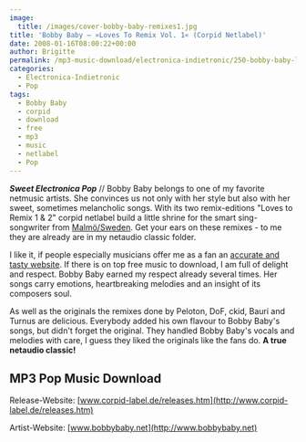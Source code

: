 ```yaml
---
image:
  title: /images/cover-bobby-baby-remixes1.jpg
title: 'Bobby Baby – »Loves To Remix Vol. 1« (Corpid Netlabel)'
date: 2008-01-16T08:00:22+00:00
author: Brigitte
permalink: /mp3-music-download/electronica-indietronic/250-bobby-baby-loves-to-remix-vol-1-corpid-netlabel
categories:
  - Electronica-Indietronic
  - Pop
tags:
  - Bobby Baby
  - corpid
  - download
  - free
  - mp3
  - music
  - netlabel
  - Pop
---
```

***Sweet Electronica Pop*** // Bobby Baby belongs to one of my favorite netmusic artists. She convinces us not only with her style but also with her sweet, sometimes melancholic songs. With its two remix-editions "Loves to Remix 1 & 2" corpid netlabel build a little shrine for the smart sing-songwriter from [Malmö/Sweden](http://maps.google.de/maps?f=q&hl=de&geocode=&time=&date=&ttype=&q=Malm%C3%B6+&ie=UTF8&ll=55.603178,13.007813&spn=36.274193,92.8125&z=4&om=1). Get your ears on these remixes - to me they are already are in my netaudio classic folder.<!--more-->

<!--adsense-->

I like it, if people especially musicians offer me as a fan an [accurate and tasty website](http://www.bobbybaby.net). If there is on top free music to download, I am full of delight and respect. Bobby Baby earned my respect already several times. Her songs carry emotions, heartbreaking melodies and an insight of its composers soul.

As well as the originals the remixes done by Peloton, DoF, ckid, Bauri and Turnus are delicious. Everybody added his own flavour to Bobby Baby's songs, but didn't forget the original. They handled Bobby Baby's vocals and melodies with care, I guess they liked the originals like the fans do. **A true netaudio classic!**

## MP3 Pop Music Download

Release-Website: [www.corpid-label.de/releases.htm](http://www.corpid-label.de/releases.htm)
  
Artist-Website: [www.bobbybaby.net](http://www.bobbybaby.net)